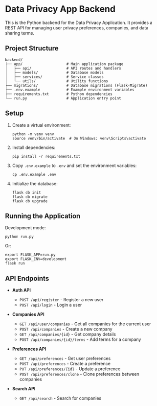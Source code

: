 # Data Privacy App Backend

This is the Python backend for the Data Privacy Application. It provides a REST API for managing user privacy preferences, companies, and data sharing terms.

## Project Structure

```
backend/
├── app/                    # Main application package
│   ├── api/                # API routes and handlers
│   ├── models/             # Database models
│   ├── services/           # Service classes
│   └── utils/              # Utility functions
├── migrations/             # Database migrations (Flask-Migrate)
├── .env.example            # Example environment variables
├── requirements.txt        # Python dependencies
└── run.py                  # Application entry point
```

## Setup

1. Create a virtual environment:
   ```
   python -m venv venv
   source venv/bin/activate  # On Windows: venv\Scripts\activate
   ```

2. Install dependencies:
   ```
   pip install -r requirements.txt
   ```

3. Copy `.env.example` to `.env` and set the environment variables:
   ```
   cp .env.example .env
   ```

4. Initialize the database:
   ```
   flask db init
   flask db migrate
   flask db upgrade
   ```

## Running the Application

Development mode:
```
python run.py
```

Or:
```
export FLASK_APP=run.py
export FLASK_ENV=development
flask run
```

## API Endpoints

- **Auth API**
  - `POST /api/register` - Register a new user
  - `POST /api/login` - Login a user

- **Companies API**
  - `GET /api/user/companies` - Get all companies for the current user
  - `POST /api/companies` - Create a new company
  - `GET /api/companies/{id}` - Get company details
  - `POST /api/companies/{id}/terms` - Add terms for a company

- **Preferences API**
  - `GET /api/preferences` - Get user preferences
  - `POST /api/preferences` - Create a preference
  - `PUT /api/preferences/{id}` - Update a preference
  - `POST /api/preferences/clone` - Clone preferences between companies

- **Search API**
  - `GET /api/search` - Search for companies 